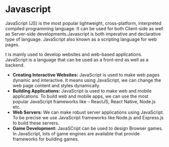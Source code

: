 # **Javascript**

JavaScript (JS) is the most popular lightweight, cross-platform, interpreted compiled programming language. It can be used for both Client-side as well as Server-side developments.Javascript is both imperative and declarative type of language. JavaScript also known as a scripting language for web pages.

t is mainly used to develop websites and web-based applications. JavaScript is a language that can be used as a front-end as well as a backend.

- **Creating Interactive Websites:** JavaScript is used to make web pages dynamic and interactive. It means using JavaScript, we can change the web page content and styles dynamically.
- **Building Applications:** JavaScript is used to make web and mobile applications. To build web and mobile apps, we can use the most popular JavaScript frameworks like – ReactJS, React Native, Node.js etc.
- **Web Servers:** We can make robust server applications using JavaScript. To be precise we use JavaScript frameworks like Node.js and Express.js to build these servers.
- **Game Development:** JavaSCript can be used to design Browser games. In JavaScript, lots of game engines are available that provide frameworks for building games.



<!-- Is JavaScript compiled or interpreted or both?

JavaScript is both compiled and interpreted. In the earlier versions of JavaScript, it used only the interpreter that executed code line by line and shows the result immediately. But with time the performance became an issue as interpretation is quite slow. Therefore, in the newer versions of JS, probably after the V8, JIT compiler was also incorporated to optimize the execution and display the result more quickly. -->


<!-- Why JavaScript is known as a lightweight programming language?

JavaScript is considered as lightweight due to the fact that it has low CPU usage, is easy to implement and has a minimalist syntax. Minimalist syntax as in, it has no data types. Everything is treated here as an object. It is very easy to learn because of its syntax similar to C++ and Java. -->